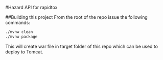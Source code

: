 #Hazard API for rapidtox 

##Building this project
From the root of the repo issue the following commands:

```bash
./mvnw clean  
./mvnw package  
```

This will create war file in target folder of this repo which can be used to 
deploy to Tomcat.